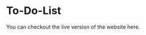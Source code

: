 # To-Do-List

<p>You can checkout the live version of the website <a src="https://himabindu-120.github.io/To-Do-List/">here.</a></p>

